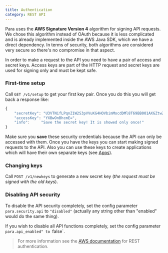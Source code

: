 ```yaml
---
title: Authentication
category: REST API
---
```


Para uses the **AWS Signature Version 4** algorithm for signing API requests. We chose this algorithm instead
of OAuth because it is less complicated and is already implemented inside the AWS Java SDK, which we have a direct
dependency. In terms of security, both algorithms are considered very secure so there's no compromise in that aspect.

In order to make a request to the API you need to have a pair of access and secret keys. Access keys are part of the
HTTP request and secret keys are used for signing only and must be kept safe.

### First-time setup

Call `GET /v1/setup` to get your first key pair. Once you do this you will get back a response like:

```js
{
	"secretKey": "U3VTNifLPqnZ1W2S3pVVuKG4HOVbimMocdDMl8T69BB001AXGZtwZw==",
	"accessKey": "YXBwOnBhcmE=",
	"info":		"Save the secret key! It is showed only once!"
}
```

Make sure you **save** these security credentials because the API can only be accessed with them. Once you have the
keys you can start making signed requests to the API. Also you can use these keys to create applications which will
have their own separate keys (see [Apps](#34)).

### Changing keys

Call `POST /v1/newkeys` to generate a new secret key (*the request must be signed with the old keys*).

### Disabling API security

To disable the API security completely, set the config parameter `para.security.api` to `"disabled"`
(actually any string other than "enabled" would do the same thing).

If you wish to disable all API functions completely, set the config parameter `para.api_enabled" to `false`. 

> For more information see the [AWS documentation](http://docs.aws.amazon.com/AmazonS3/latest/API/sig-v4-authenticating-requests.html)
for REST authentication.